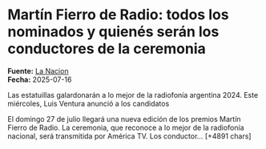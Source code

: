 # Martín Fierro de Radio: todos los nominados y quienés serán los conductores de la ceremonia

**Fuente:** [La Nacion](https://www.lanacion.com.ar/espectaculos/radio/martin-fierro-de-radio-todos-los-nominados-y-quienes-seran-los-conductores-de-la-ceremonia-nid16072025/)  
**Fecha:** 2025-07-16

Las estatuillas galardonarán a lo mejor de la radiofonía argentina 2024. Este miércoles, Luis Ventura anunció a los candidatos

El domingo 27 de julio llegará una nueva edición de los premios Martín Fierro de Radio. La ceremonia, que reconoce a lo mejor de la radiofonía nacional, será transmitida por América TV. Los conductor… [+4891 chars]

